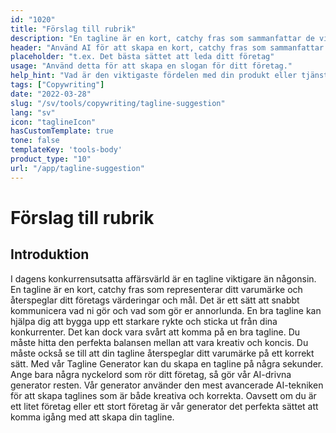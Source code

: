 ```yaml
---
id: "1020"
title: "Förslag till rubrik"
description: "En tagline är en kort, catchy fras som sammanfattar de viktigaste fördelarna med en produkt eller tjänst. Den används ofta i reklam och marknadsföring och bör kunna fånga företagets essens med några få ord."
header: "Använd AI för att skapa en kort, catchy fras som sammanfattar den viktigaste fördelen med din produkt eller tjänst."
placeholder: "t.ex. Det bästa sättet att leda ditt företag"
usage: "Använd detta för att skapa en slogan för ditt företag."
help_hint: "Vad är den viktigaste fördelen med din produkt eller tjänst? Skriv ner det så förvandlar vi det till en Tagline."
tags: ["Copywriting"]
date: "2022-03-28"
slug: "/sv/tools/copywriting/tagline-suggestion"
lang: "sv"
icon: "taglineIcon"
hasCustomTemplate: true
tone: false
templateKey: 'tools-body'
product_type: "10"
url: "/app/tagline-suggestion"
---
```


# Förslag till rubrik

## Introduktion

I dagens konkurrensutsatta affärsvärld är en tagline viktigare än någonsin. En tagline är en kort, catchy fras som representerar ditt varumärke och återspeglar ditt företags värderingar och mål. Det är ett sätt att snabbt kommunicera vad ni gör och vad som gör er annorlunda. En bra tagline kan hjälpa dig att bygga upp ett starkare rykte och sticka ut från dina konkurrenter. Det kan dock vara svårt att komma på en bra tagline. Du måste hitta den perfekta balansen mellan att vara kreativ och koncis. Du måste också se till att din tagline återspeglar ditt varumärke på ett korrekt sätt. Med vår Tagline Generator kan du skapa en tagline på några sekunder. Ange bara några nyckelord som rör ditt företag, så gör vår AI-drivna generator resten. Vår generator använder den mest avancerade AI-tekniken för att skapa taglines som är både kreativa och korrekta. Oavsett om du är ett litet företag eller ett stort företag är vår generator det perfekta sättet att komma igång med att skapa din tagline.
